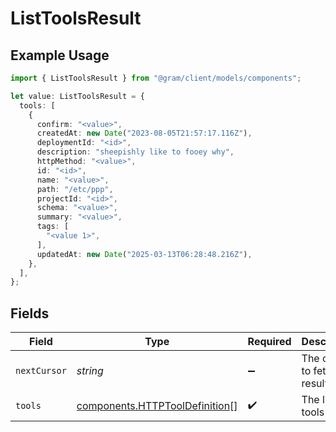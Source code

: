 # ListToolsResult

## Example Usage

```typescript
import { ListToolsResult } from "@gram/client/models/components";

let value: ListToolsResult = {
  tools: [
    {
      confirm: "<value>",
      createdAt: new Date("2023-08-05T21:57:17.116Z"),
      deploymentId: "<id>",
      description: "sheepishly like to fooey why",
      httpMethod: "<value>",
      id: "<id>",
      name: "<value>",
      path: "/etc/ppp",
      projectId: "<id>",
      schema: "<value>",
      summary: "<value>",
      tags: [
        "<value 1>",
      ],
      updatedAt: new Date("2025-03-13T06:28:48.216Z"),
    },
  ],
};
```

## Fields

| Field                                                                            | Type                                                                             | Required                                                                         | Description                                                                      |
| -------------------------------------------------------------------------------- | -------------------------------------------------------------------------------- | -------------------------------------------------------------------------------- | -------------------------------------------------------------------------------- |
| `nextCursor`                                                                     | *string*                                                                         | :heavy_minus_sign:                                                               | The cursor to fetch results from                                                 |
| `tools`                                                                          | [components.HTTPToolDefinition](../../models/components/httptooldefinition.md)[] | :heavy_check_mark:                                                               | The list of tools                                                                |